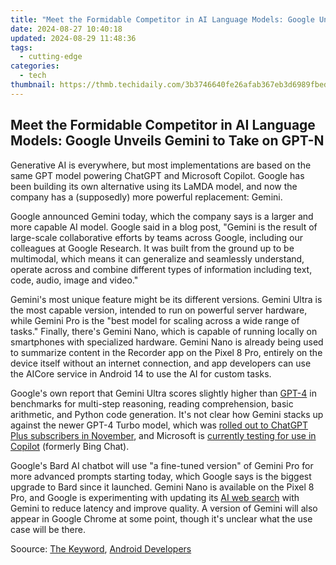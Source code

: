 ```yaml
---
title: "Meet the Formidable Competitor in AI Language Models: Google Unveils Gemini to Take on GPT-N"
date: 2024-08-27 10:40:18
updated: 2024-08-29 11:48:36
tags:
  - cutting-edge
categories:
  - tech
thumbnail: https://thmb.techidaily.com/3b3746640fe26afab367eb3d6989fbedd82bfd022cd1e2fe844a87bc2bcb92f8.jpg
---
```


## Meet the Formidable Competitor in AI Language Models: Google Unveils Gemini to Take on GPT-N

Generative AI is everywhere, but most implementations are based on the same GPT model powering ChatGPT and Microsoft Copilot. Google has been building its own alternative using its LaMDA model, and now the company has a (supposedly) more powerful replacement: Gemini.

 Google announced Gemini today, which the company says is a larger and more capable AI model. Google said in a blog post, "Gemini is the result of large-scale collaborative efforts by teams across Google, including our colleagues at Google Research. It was built from the ground up to be multimodal, which means it can generalize and seamlessly understand, operate across and combine different types of information including text, code, audio, image and video."

 Gemini's most unique feature might be its different versions. Gemini Ultra is the most capable version, intended to run on powerful server hardware, while Gemini Pro is the "best model for scaling across a wide range of tasks." Finally, there's Gemini Nano, which is capable of running locally on smartphones with specialized hardware. Gemini Nano is already being used to summarize content in the Recorder app on the Pixel 8 Pro, entirely on the device itself without an internet connection, and app developers can use the AICore service in Android 14 to use the AI for custom tasks.

 Google's own report that Gemini Ultra scores slightly higher than [GPT-4](https://pokemon-go-android.techidaily.com/in-2024-15-best-strongest-pokemon-to-use-in-pokemon-go-pvp-leagues-for-honor-x50i-drfone-by-drfone-virtual-android/) in benchmarks for multi-step reasoning, reading comprehension, basic arithmetic, and Python code generation. It's not clear how Gemini stacks up against the newer GPT-4 Turbo model, which was [rolled out to ChatGPT Plus subscribers in November](https://facebook-record-videos.techidaily.com/updated-going-against-the-tide-of-tradition-innovative-techniques-for-yt-rewinds/), and Microsoft is [currently testing for use in Copilot](https://win-amazing.techidaily.com/winning-the-battle-against-unseen-usbs-in-windows-10-heres-how/) (formerly Bing Chat).

 Google's Bard AI chatbot will use "a fine-tuned version" of Gemini Pro for more advanced prompts starting today, which Google says is the biggest upgrade to Bard since it launched. Gemini Nano is available on the Pixel 8 Pro, and Google is experimenting with updating its [AI web search](https://youtube-tips.techidaily.com/anger-lurking-online-spotting-the-falsehood-of-fake-viewers-on-youtube/) with Gemini to reduce latency and improve quality. A version of Gemini will also appear in Google Chrome at some point, though it's unclear what the use case will be there.

 Soource: [The Keyword](https://blog.google/technology/ai/google-gemini-ai/), [Android Developers](https://android-developers.googleblog.com/2023/12/a-new-foundation-for-ai-on-android.html)

<ins class="adsbygoogle"
     style="display:block"
     data-ad-format="autorelaxed"
     data-ad-client="ca-pub-7571918770474297"
     data-ad-slot="1223367746"></ins>



<ins class="adsbygoogle"
     style="display:block"
     data-ad-client="ca-pub-7571918770474297"
     data-ad-slot="8358498916"
     data-ad-format="auto"
     data-full-width-responsive="true"></ins>
